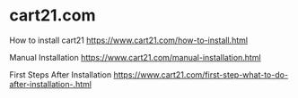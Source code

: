 # cart21.com


How to install cart21
https://www.cart21.com/how-to-install.html

Manual Installation
https://www.cart21.com/manual-installation.html

First Steps After Installation
https://www.cart21.com/first-step-what-to-do-after-installation-.html


